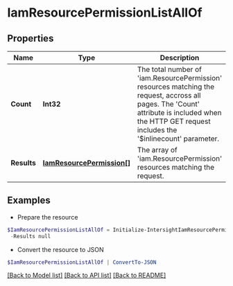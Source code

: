 # IamResourcePermissionListAllOf
## Properties

Name | Type | Description | Notes
------------ | ------------- | ------------- | -------------
**Count** | **Int32** | The total number of &#39;iam.ResourcePermission&#39; resources matching the request, accross all pages. The &#39;Count&#39; attribute is included when the HTTP GET request includes the &#39;$inlinecount&#39; parameter. | [optional] 
**Results** | [**IamResourcePermission[]**](IamResourcePermission.md) | The array of &#39;iam.ResourcePermission&#39; resources matching the request. | [optional] 

## Examples

- Prepare the resource
```powershell
$IamResourcePermissionListAllOf = Initialize-IntersightIamResourcePermissionListAllOf  -Count null `
 -Results null
```

- Convert the resource to JSON
```powershell
$IamResourcePermissionListAllOf | ConvertTo-JSON
```

[[Back to Model list]](../README.md#documentation-for-models) [[Back to API list]](../README.md#documentation-for-api-endpoints) [[Back to README]](../README.md)

